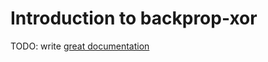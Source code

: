 # Introduction to backprop-xor

TODO: write [great documentation](http://jacobian.org/writing/what-to-write/)
